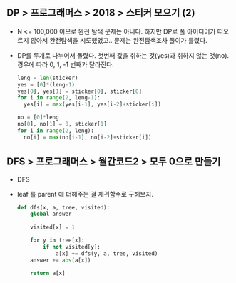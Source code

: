 ## DP > 프로그래머스 > 2018 > 스티커 모으기 (2)

- N <= 100,000 이므로 완전 탐색 문제는 아니다. 하지만 DP로 풀 아이디어가 떠오르지 않아서 완전탐색을 시도했었고.. 문제는 완전탐색조차 풀이가 틀렸다.

- DP를 두개로 나누어서 돌렸다. 첫번째 값을 취하는 것(yes)과 취하지 않는 것(no). 경우에 따라 0, 1, -1 번째가 달라진다.

  ```python
  leng = len(sticker)
  yes = [0]*(leng-1)
  yes[0], yes[1] = sticker[0], sticker[0]
  for i in range(2, leng-1):
  	yes[i] = max(yes[i-1], yes[i-2]+sticker[i])
  
  no = [0]*leng
  no[0], no[1] = 0, sticker[1]
  for i in range(2, leng):
  	no[i] = max(no[i-1], no[i-2]+sticker[i])
  ```

  

## DFS > 프로그래머스 > 월간코드2 > 모두 0으로 만들기

- DFS

- leaf 를 parent 에 더해주는 걸 재귀함수로 구해보자.

  ```python
  def dfs(x, a, tree, visited):
      global answer
      
      visited[x] = 1
  
      for y in tree[x]:
          if not visited[y]:
              a[x] += dfs(y, a, tree, visited)
      answer += abs(a[x])
          
      return a[x]
  ```

   